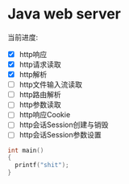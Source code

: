 # Java web server
当前进度:
- [x] http响应
- [x] http请求读取
- [x] http解析
- [ ] http文件输入流读取
- [ ] http路由解析
- [ ] http参数读取
- [ ] http响应Cookie
- [ ] http会话Session创建与销毁
- [ ] http会话Session参数设置

```cpp
int main()
{
  printf("shit");
}
```
